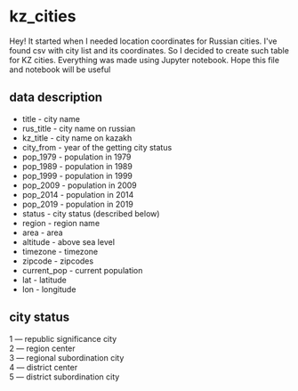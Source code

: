 # kz_cities

Hey! It started when I needed location coordinates for Russian cities. I've found csv with city list and its coordinates. So I decided to create such table for KZ cities. Everything was made using Jupyter notebook. Hope this file and notebook will be useful 
  
## data description  
* title        - city name
* rus_title    - city name on russian
* kz_title     - city name on kazakh
* city_from    - year of the getting city status
* pop_1979     - population in 1979
* pop_1989     - population in 1989
* pop_1999     - population in 1999
* pop_2009     - population in 2009
* pop_2014     - population in 2014
* pop_2019     - population in 2019
* status       - city status (described below)
* region       - region name
* area         - area
* altitude     - above sea level
* timezone     - timezone
* zipcode      - zipcodes
* current_pop  - current population
* lat          - latitude
* lon          - longitude
  
## city status
 1 — republic significance city  
 2 — region center  
 3 — regional subordination city  
 4 — district center  
 5 — district subordination city  
 
 
